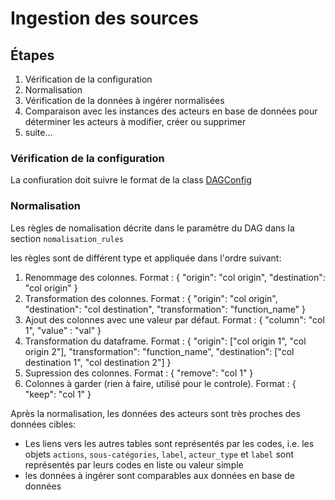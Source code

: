 # Ingestion des sources

## Étapes

1. Vérification de la configuration
1. Normalisation
1. Vérification de la données à ingérer normalisées
1. Comparaison avec les instances des acteurs en base de données pour déterminer les acteurs à modifier, créer ou supprimer
1. suite…

### Vérification de la configuration

La confiuration doit suivre le format de la class [DAGConfig](../../dags/sources/tasks/airflow_logic/config_management.py#DAGConfig)

### Normalisation

Les règles de nomalisation décrite dans le paramètre du DAG dans la section `nomalisation_rules`

les règles sont de différent type et appliquée dans l'ordre suivant:

1. Renommage des colonnes. Format : { "origin": "col origin", "destination": "col origin" }
1. Transformation des colonnes. Format : { "origin": "col origin", "destination": "col destination", "transformation": "function_name" }
1. Ajout des colonnes avec une valeur par défaut. Format : { "column": "col 1", "value" : "val" }
1. Transformation du dataframe. Format : { "origin": ["col origin 1", "col origin 2"], "transformation": "function_name", "destination": ["col destination 1", "col destination 2"] }
1. Supression des colonnes. Format : { "remove": "col 1" }
1. Colonnes à garder (rien à faire, utilisé pour le controle). Format : { "keep": "col 1" }

Après la normalisation, les données des acteurs sont très proches des données cibles:

- Les liens vers les autres tables sont représentés par les codes, i.e. les objets `actions`, `sous-catégories`, `label`, `acteur_type` et `label` sont représentés par leurs codes en liste ou valeur simple
- les données à ingérer sont comparables aux données en base de données
